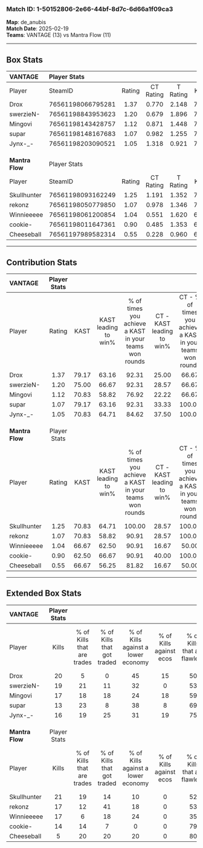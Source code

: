 ### Match ID: 1-50152806-2e66-44bf-8d7c-6d66a1f09ca3  
**Map**: de_anubis  
**Match Date**: 2025-02-19  
**Teams**: VANTAGE (13) vs Mantra Flow (11)  

---  

## Box Stats  

| **VANTAGE**     | Player Stats      |        |           |          |       |      |       |         |        |      |     |
| :- | :- | :-: | :-: | :-: | :-: | :-: | :-: | :-: | :-: | :-: | :-: |
| Player          | SteamID           | Rating | CT Rating | T Rating | KAST  | ADR  | Kills | Assists | Deaths | K/D  | HS% |
| Drox            | 76561198066795281 |  1.37  |   0.770   |  2.148   | 79.17 | 84.2 |  20   |    7    |   13   | 1.54 | 75  |
| swerzieN-       | 76561198843953623 |  1.20  |   0.679   |  1.896   | 75.00 | 81.8 |  19   |    5    |   17   | 1.12 | 68  |
| Mingovi         | 76561198143428757 |  1.12  |   0.871   |  1.448   | 70.83 | 68.3 |  17   |    4    |   14   | 1.21 | 41  |
| supar           | 76561198148167683 |  1.07  |   0.982   |  1.255   | 79.17 | 67.7 |  13   |    9    |   13   | 1.00 | 61  |
| Jynx-_-         | 76561198203090521 |  1.05  |   1.318   |  0.921   | 70.83 | 79.7 |  16   |    5    |   17   | 0.94 | 37  |
|                 |                   |        |           |          |       |      |       |         |        |      |     |
|                 |                   |        |           |          |       |      |       |         |        |      |     |
|                 |                   |        |           |          |       |      |       |         |        |      |     |
| **Mantra Flow** | Player Stats      |        |           |          |       |      |       |         |        |      |     |
| Player          | SteamID           | Rating | CT Rating | T Rating | KAST  | ADR  | Kills | Assists | Deaths | K/D  | HS% |
| Skullhunter     | 76561198093162249 |  1.25  |   1.191   |  1.352   | 70.83 | 94.3 |  21   |    3    |   18   | 1.17 | 52  |
| rekonz          | 76561198050779850 |  1.07  |   0.978   |  1.346   | 70.83 | 81.0 |  17   |    4    |   18   | 0.94 | 64  |
| Winnieeeee      | 76561198061200854 |  1.04  |   0.551   |  1.620   | 66.67 | 78.5 |  17   |    7    |   18   | 0.94 | 64  |
| cookie-         | 76561198011647361 |  0.90  |   0.485   |  1.353   | 62.50 | 54.1 |  14   |    3    |   14   | 1.00 | 50  |
| Cheeseball      | 76561197989582314 |  0.55  |   0.228   |  0.960   | 66.67 | 50.4 |   5   |    9    |   17   | 0.29 | 80  |
---  

## Contribution Stats  

| **VANTAGE**     | Player Stats |       |                      |                                                        |                           |                                                             |                          |                                                            |
| :- | :-: | :-: | :-: | :-: | :-: | :-: | :-: | :-: |
| Player          |    Rating    | KAST  | KAST leading to win% | % of times you achieve a KAST in your teams won rounds | CT - KAST leading to win% | CT - % of times you achieve a KAST in your teams won rounds | T - KAST leading to win% | T - % of times you achieve a KAST in your teams won rounds |
| Drox            |     1.37     | 79.17 |        63.16         |                         92.31                          |           25.00           |                            66.67                            |          90.91           |                           100.00                           |
| swerzieN-       |     1.20     | 75.00 |        66.67         |                         92.31                          |           28.57           |                            66.67                            |          90.91           |                           100.00                           |
| Mingovi         |     1.12     | 70.83 |        58.82         |                         76.92                          |           22.22           |                            66.67                            |          100.00          |                           80.00                            |
| supar           |     1.07     | 79.17 |        63.16         |                         92.31                          |           33.33           |                           100.00                            |          90.00           |                           90.00                            |
| Jynx-_-         |     1.05     | 70.83 |        64.71         |                         84.62                          |           37.50           |                           100.00                            |          88.89           |                           80.00                            |
|                 |              |       |                      |                                                        |                           |                                                             |                          |                                                            |
|                 |              |       |                      |                                                        |                           |                                                             |                          |                                                            |
|                 |              |       |                      |                                                        |                           |                                                             |                          |                                                            |
| **Mantra Flow** | Player Stats |       |                      |                                                        |                           |                                                             |                          |                                                            |
| Player          |    Rating    | KAST  | KAST leading to win% | % of times you achieve a KAST in your teams won rounds | CT - KAST leading to win% | CT - % of times you achieve a KAST in your teams won rounds | T - KAST leading to win% | T - % of times you achieve a KAST in your teams won rounds |
| Skullhunter     |     1.25     | 70.83 |        64.71         |                         100.00                         |           28.57           |                           100.00                            |          90.00           |                           100.00                           |
| rekonz          |     1.07     | 70.83 |        58.82         |                         90.91                          |           28.57           |                           100.00                            |          80.00           |                           88.89                            |
| Winnieeeee      |     1.04     | 66.67 |        62.50         |                         90.91                          |           16.67           |                            50.00                            |          90.00           |                           100.00                           |
| cookie-         |     0.90     | 62.50 |        66.67         |                         90.91                          |           40.00           |                           100.00                            |          80.00           |                           88.89                            |
| Cheeseball      |     0.55     | 66.67 |        56.25         |                         81.82                          |           16.67           |                            50.00                            |          80.00           |                           88.89                            |
---  

## Extended Box Stats  

| **VANTAGE**     | Player Stats |                            |                            |                                    |                         |                              |                                 |        |                             |                                     |                          |                               |                            |
| :- | :-: | :-: | :-: | :-: | :-: | :-: | :-: | :-: | :-: | :-: | :-: | :-: | :-: |
| Player          |    Kills     | % of Kills that are trades | % of Kills that got traded | % of Kills against a lower economy | % of Kills against ecos | % of Kills that are flawless | % of Kills that are close duels | Deaths | % of Deaths that get traded | % of Deaths against a lower economy | % of Deaths against ecos | % of Deaths that are flawless | % of Deaths that are close |
| Drox            |      20      |             5              |             0              |                 45                 |           15            |              50              |                5                |   13   |             31              |                 23                  |            0             |              54               |             8              |
| swerzieN-       |      19      |             21             |             11             |                 32                 |            0            |              53              |                0                |   17   |             24              |                 18                  |            6             |              47               |             12             |
| Mingovi         |      17      |             18             |             18             |                 24                 |           18            |              59              |                0                |   14   |             14              |                 21                  |            7             |              71               |             7              |
| supar           |      13      |             23             |             8              |                 38                 |            8            |              69              |                8                |   13   |             15              |                 15                  |            8             |              54               |             15             |
| Jynx-_-         |      16      |             19             |             25             |                 31                 |           19            |              75              |                0                |   17   |             18              |                 18                  |            6             |              53               |             6              |
|                 |              |                            |                            |                                    |                         |                              |                                 |        |                             |                                     |                          |                               |                            |
|                 |              |                            |                            |                                    |                         |                              |                                 |        |                             |                                     |                          |                               |                            |
|                 |              |                            |                            |                                    |                         |                              |                                 |        |                             |                                     |                          |                               |                            |
| **Mantra Flow** | Player Stats |                            |                            |                                    |                         |                              |                                 |        |                             |                                     |                          |                               |                            |
| Player          |    Kills     | % of Kills that are trades | % of Kills that got traded | % of Kills against a lower economy | % of Kills against ecos | % of Kills that are flawless | % of Kills that are close duels | Deaths | % of Deaths that get traded | % of Deaths against a lower economy | % of Deaths against ecos | % of Deaths that are flawless | % of Deaths that are close |
| Skullhunter     |      21      |             19             |             14             |                 10                 |            0            |              52              |               19                |   18   |              6              |                  6                  |            0             |              50               |             0              |
| rekonz          |      17      |             12             |             41             |                 18                 |            0            |              53              |                0                |   18   |             22              |                 11                  |            0             |              61               |             6              |
| Winnieeeee      |      17      |             6              |             18             |                 24                 |            0            |              35              |               18                |   18   |             11              |                  6                  |            0             |              61               |             0              |
| cookie-         |      14      |             14             |             7              |                 0                  |            0            |              79              |                0                |   14   |              7              |                  7                  |            0             |              79               |             0              |
| Cheeseball      |      5       |             20             |             20             |                 20                 |            0            |              80              |                0                |   17   |             12              |                  6                  |            0             |              53               |             6              |
